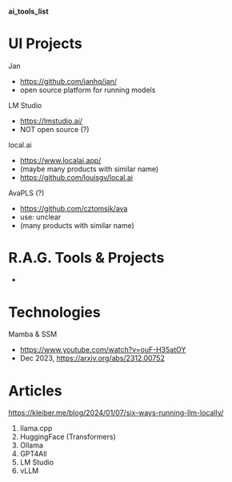 #### ai_tools_list



# UI Projects


Jan
- https://github.com/janhq/jan/
- open source platform for running models

LM Studio 
- https://lmstudio.ai/
- NOT open source (?)

local.ai
- https://www.localai.app/
- (maybe many products with similar name)
- https://github.com/louisgv/local.ai

AvaPLS (?)
- https://github.com/cztomsik/ava
- use: unclear
- (many products with similar name)



# R.A.G. Tools & Projects
-


# Technologies

Mamba & SSM
- https://www.youtube.com/watch?v=ouF-H35atOY
- Dec 2023, https://arxiv.org/abs/2312.00752


# Articles

https://kleiber.me/blog/2024/01/07/six-ways-running-llm-locally/
1. llama.cpp
2. HuggingFace (Transformers)
3. Ollama
4. GPT4All
5. LM Studio
6. vLLM
